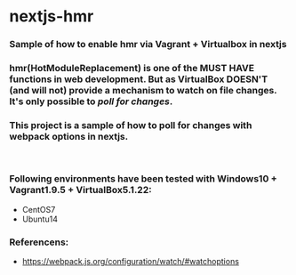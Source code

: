 # nextjs-hmr
### Sample of how to enable hmr via Vagrant + Virtualbox in nextjs

### hmr(HotModuleReplacement) is one of the MUST HAVE functions in web development. But as <strong>VirtualBox DOESN'T </strong>(and will not) provide a mechanism to watch on file changes. It's only possible to <strong><em>poll for changes</em></strong>.
### This project is a sample of how to <strong>poll for changes</strong> with webpack options in nextjs.

<br/>

### Following environments have been tested with Windows10 + Vagrant1.9.5 + VirtualBox5.1.22:
- CentOS7
- Ubuntu14

### Referencens:
- https://webpack.js.org/configuration/watch/#watchoptions